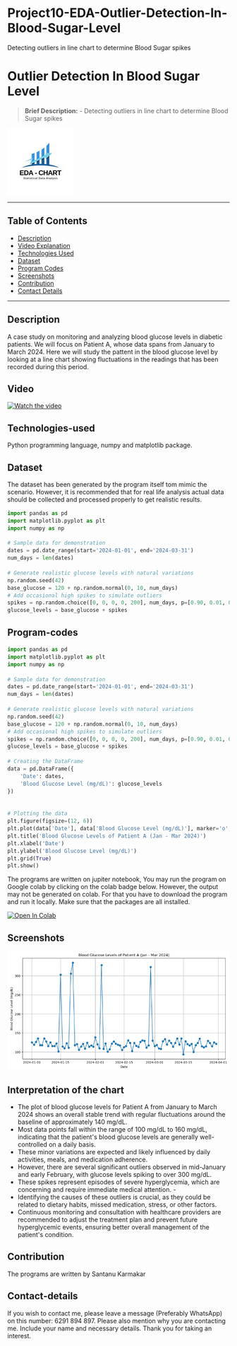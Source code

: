 # Project10-EDA-Outlier-Detection-In-Blood-Sugar-Level
Detecting outliers in line chart to determine Blood Sugar spikes
# Outlier Detection In Blood Sugar Level
> **Brief Description:** - Detecting outliers in line chart to determine Blood Sugar spikes

![Project Logo](EDACharts.jpg)

---

## Table of Contents

- [Description](#description)
- [Video Explanation](#video)
- [Technologies Used](#technologies-used)
- [Dataset](#dataset)
- [Program Codes ](#program-codes)
- [Screenshots](#screenshots)
- [Contribution](#contributipn)
- [Contact Details](#contact-details)

---

## Description

A case study on monitoring and analyzing blood glucose levels in diabetic patients. We will focus on Patient A, whose data spans from January to March 2024. Here we will study the pattent in the blood glucose level by looking at a line chart showing fluctuations in the readings that has been recorded during this period.

## Video

[![Watch the video](https://img.youtube.com/vi/xH7QeJPWEj8/hqdefault.jpg)](https://www.youtube.com/watch?v=xH7QeJPWEj8) 

## Technologies-used

Python programming language, numpy and matplotlib package.

## Dataset

The dataset has been generated by the program itself tom mimic the scenario. However, it is recommended that for real life analysis actual data should be collected and processed properly to get realistic results.

```python
import pandas as pd
import matplotlib.pyplot as plt
import numpy as np

# Sample data for demonstration
dates = pd.date_range(start='2024-01-01', end='2024-03-31')
num_days = len(dates)

# Generate realistic glucose levels with natural variations
np.random.seed(42)
base_glucose = 120 + np.random.normal(0, 10, num_days)
# Add occasional high spikes to simulate outliers
spikes = np.random.choice([0, 0, 0, 0, 200], num_days, p=[0.90, 0.01, 0.01, 0.01, 0.07])
glucose_levels = base_glucose + spikes
```

## Program-codes

```python
import pandas as pd
import matplotlib.pyplot as plt
import numpy as np

# Sample data for demonstration
dates = pd.date_range(start='2024-01-01', end='2024-03-31')
num_days = len(dates)

# Generate realistic glucose levels with natural variations
np.random.seed(42)
base_glucose = 120 + np.random.normal(0, 10, num_days)
# Add occasional high spikes to simulate outliers
spikes = np.random.choice([0, 0, 0, 0, 200], num_days, p=[0.90, 0.01, 0.01, 0.01, 0.07])
glucose_levels = base_glucose + spikes

# Creating the DataFrame
data = pd.DataFrame({
    'Date': dates,
    'Blood Glucose Level (mg/dL)': glucose_levels
})


# Plotting the data
plt.figure(figsize=(12, 6))
plt.plot(data['Date'], data['Blood Glucose Level (mg/dL)'], marker='o', linestyle='-')
plt.title('Blood Glucose Levels of Patient A (Jan - Mar 2024)')
plt.xlabel('Date')
plt.ylabel('Blood Glucose Level (mg/dL)')
plt.grid(True)
plt.show()
```

The programs are written on jupiter notebook, You may run the program on Google colab by clicking on the colab badge below. However, the output may not be generated on colab. For that you have to download the program and run it locally. Make sure that the packages are all installed.

[![Open In Colab](https://colab.research.google.com/assets/colab-badge.svg)](https://colab.research.google.com/github/fromsantanu/Project10-EDA-Outlier-Detection-In-Blood-Sugar-Level/blob/main/Project10-EDA-Outlier-Detection-In-Blood-Sugar-Level.ipynb)

## Screenshots

![Program Output](output.png)

## Interpretation of the chart

- The plot of blood glucose levels for Patient A from January to March 2024 shows an overall stable trend with regular fluctuations around the baseline of approximately 140 mg/dL. 
- Most data points fall within the range of 100 mg/dL to 160 mg/dL, indicating that the patient's blood glucose levels are generally well-controlled on a daily basis. 
- These minor variations are expected and likely influenced by daily activities, meals, and medication adherence.
- However, there are several significant outliers observed in mid-January and early February, with glucose levels spiking to over 300 mg/dL. 
- These spikes represent episodes of severe hyperglycemia, which are concerning and require immediate medical attention. -
- Identifying the causes of these outliers is crucial, as they could be related to dietary habits, missed medication, stress, or other factors. 
- Continuous monitoring and consultation with healthcare providers are recommended to adjust the treatment plan and prevent future hyperglycemic events, ensuring better overall management of the patient's condition.

## Contribution

The programs are written by Santanu Karmakar

## Contact-details

If you wish to contact me, please leave a message (Preferably WhatsApp) on this number: 6291 894 897.
Please also mention why you are contacting me. Include your name and necessary details.
Thank you for taking an interest.

